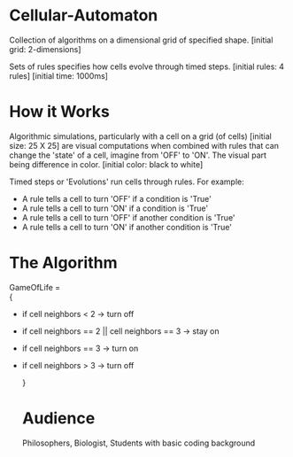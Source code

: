 # Cellular-Automaton
Collection of algorithms on a dimensional grid of specified shape. [initial grid: 2-dimensions]

Sets of rules specifies how cells evolve through timed steps. [initial rules: 4 rules]  [initial time: 1000ms]

# How it Works
Algorithmic simulations, particularly with a cell on a grid (of cells) [initial size: 25 X 25]
are visual computations when combined with rules that can change the 'state'
of a cell, imagine from 'OFF' to 'ON'. The visual part being difference in color. [initial color: black to white]

Timed steps or 'Evolutions' run cells through rules. For example:
  - A rule tells a cell to turn 'OFF' if a condition is 'True'
  - A rule tells a cell to turn 'ON' if a condition is 'True'
  - A rule tells a cell to turn 'OFF' if another condition is 'True'
  - A rule tells a cell to turn 'ON' if another condition is 'True'
  
# The Algorithm
GameOfLife =  
  {

- if cell neighbors < 2
  -> turn off

- if cell neighbors == 2 || cell neighbors == 3
  -> stay on

- if cell neighbors == 3
  -> turn on
 
- if cell neighbors > 3
  -> turn off
  
  }
  # Audience
  Philosophers,
  Biologist,
  Students with basic coding background
